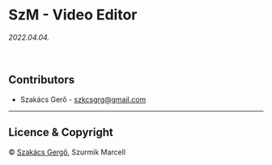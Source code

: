 # SzM - Video Editor

_2022.04.04._
<br /><br /><br />

## Contributors

- Szakács Gerő - <szkcsgrg@gmail.com>

---

## Licence & Copyright

© [Szakács Gergő](https://smoketmg.hu/), Szurmik Marcell
